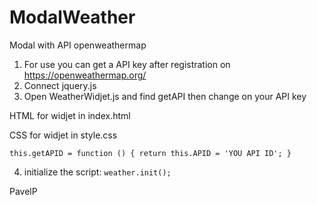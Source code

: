 # ModalWeather
Modal with API openweathermap


1) For use you can get a API key after registration  on https://openweathermap.org/
2) Connect jquery.js
3) Open WeatherWidjet.js and find getAPI then change on your API key 

HTML for widjet in index.html


CSS for widjet in style.css

``
            this.getAPID = function () {
            return this.APID = 'YOU API ID';
            }
``

4)  initialize the script: ``weather.init();``


PavelP
